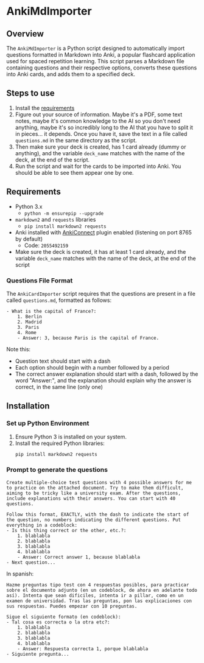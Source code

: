 # AnkiMdImporter

## Overview
The `AnkiMdImporter` is a Python script designed to automatically import questions formatted in Markdown into Anki, a popular flashcard application used for spaced repetition learning. This script parses a Markdown file containing questions and their respective options, converts these questions into Anki cards, and adds them to a specified deck.

## Steps to use
1. Install the [requirements](#requirements)
2. Figure out your source of information. Maybe it's a PDF, some text notes, maybe it's common knowledge to the AI so you don't need anything, maybe it's so incredibly long to the AI that you have to split it in pieces... it depends. Once you have it, save the text in a file called `questions.md` in the same directory as the script.
3. Then make sure your deck is created, has 1 card already (dummy or anything), and the variable `deck_name` matches with the name of the deck, at the end of the script.
4. Run the script and wait for the cards to be imported into Anki. You should be able to see them appear one by one.

## Requirements
- Python 3.x
    - `python -m ensurepip --upgrade`
- `markdown2` and `requests` libraries
    - `pip install markdown2 requests`
- Anki installed with [AnkiConnect](https://ankiweb.net/shared/info/2055492159) plugin enabled (listening on port 8765 by default)
    - Code: ``2055492159``
- Make sure the deck is created, it has at least 1 card already, and the variable ``deck_name`` matches with the name of the deck, at the end of the script

### Questions File Format
The `AnkiCardImporter` script requires that the questions are present in a file called `questions.md`, formatted as follows:
```text
- What is the capital of France?:
    1. Berlin
    2. Madrid
    3. Paris
    4. Rome
    - Answer: 3, because Paris is the capital of France.
```

Note this:
- Question text should start with a dash
- Each option should begin with a number followed by a period
- The correct answer explanation should start with a dash, followed by the word "Answer:", and the explanation should explain why the answer is correct, in the same line (only one)

## Installation

### Set up Python Environment
1. Ensure Python 3 is installed on your system.
2. Install the required Python libraries:
   ```bash
   pip install markdown2 requests

### Prompt to generate the questions
```text
Create multiple-choice test questions with 4 possible answers for me to practice on the attached document. Try to make them difficult, aiming to be tricky like a university exam. After the questions, include explanations with their answers. You can start with 40 questions.

Follow this format, EXACTLY, with the dash to indicate the start of the question, no numbers indicating the different questions. Put everything in a codeblock:
- Is this thing correct or the other, etc.?:
    1. blablabla
    2. blablabla
    3. blablabla
    4. blablabla
    - Answer: Correct answer 1, because blablabla
- Next question...
```
In spanish:
```text
Hazme preguntas tipo test con 4 respuestas posibles, para practicar sobre el documento adjunto (en un codeblock, de ahora en adelante todo así). Intenta que sean dificiles, intenta ir a pillar, como en un examen de universidad. Tras las preguntas, pon las explicaciones con sus respuestas. Puedes empezar con 10 preguntas.

Sigue el siguiente formato (en codeblock):
- Tal cosa es correcta o la otra etc?:
    1. blablabla
    2. blablabla
    3. blablabla
    4. blablabla
    - Answer: Respuesta correcta 1, porque blablabla
- Siguiente pregunta...
```
